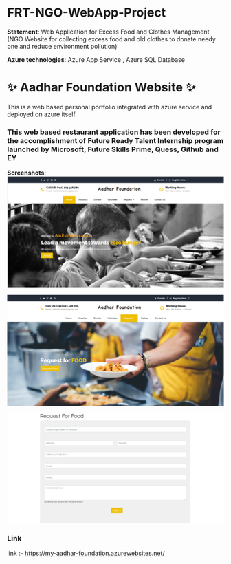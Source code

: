 # FRT-NGO-WebApp-Project
**Statement**: Web Application for Excess Food and Clothes Management (NGO Website for collecting excess food and old clothes to donate needy one and reduce environment pollution)

**Azure technologies**: Azure App Service , Azure SQL Database

# ✨ Aadhar Foundation Website  ✨

This is a web based personal portfolio integrated with azure service and deployed on azure itself.

### This web based restaurant application has been developed for the accomplishment of Future Ready Talent Internship program launched by Microsoft, Future Skills Prime, Quess, Github and EY
**Screenshots**:
![NGO website project](https://github.com/abhibarkade111/FRT-NGO-WebApp-Project/blob/master/screenshot1.png?raw=true)

![NGO website project](https://github.com/abhibarkade111/FRT-NGO-WebApp-Project/blob/master/screenshot2.png?raw=true)

![NGO website project](https://github.com/abhibarkade111/FRT-NGO-WebApp-Project/blob/master/screenshot3.png?raw=true)


### Link
link :- https://my-aadhar-foundation.azurewebsites.net/
